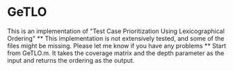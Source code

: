 # GeTLO
This is an implementation of "Test Case Prioritization Using Lexicographical Ordering"
** This implementation is not extensively tested, and some of the files might be missing. Please let me know if you have any problems **
Start from GeTLO.m. It takes the coverage matrix and the depth parameter as the input and returns the ordering as the output.
